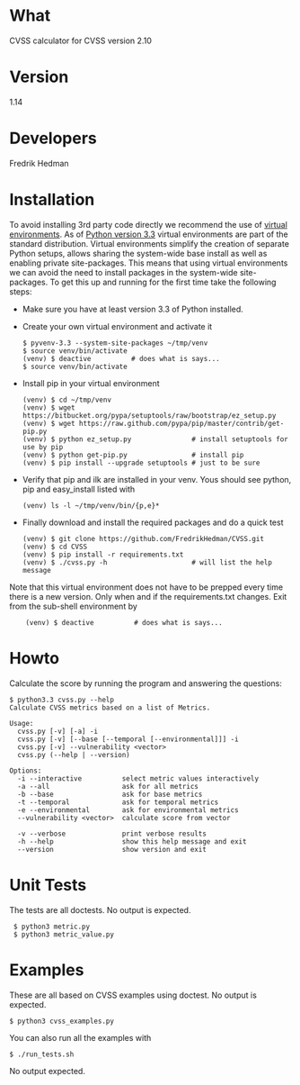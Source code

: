 # What

CVSS calculator for CVSS version 2.10

# Version

1.14

# Developers

Fredrik Hedman

# Installation

To avoid installing 3rd party code directly we recommend the use of
[virtual environments](http://docs.python.org/3/library/venv.html#module-venv).
As of [Python version 3.3](http://docs.python.org/3/whatsnew/3.3.html)
virtual environments are part of the standard distribution.  Virtual
environments simplify the creation of separate Python setups, allows
sharing the system-wide base install as well as enabling private
site-packages.  This means that using virtual environments we can
avoid the need to install packages in the system-wide site-packages.
To get this up and running for the first time take the following
steps:

  * Make sure you have at least version 3.3 of Python installed.

  * Create your own virtual environment and activate it

        $ pyvenv-3.3 --system-site-packages ~/tmp/venv
        $ source venv/bin/activate
        (venv) $ deactive          # does what is says...
        $ source venv/bin/activate

  * Install pip in your virtual environment

        (venv) $ cd ~/tmp/venv
        (venv) $ wget https://bitbucket.org/pypa/setuptools/raw/bootstrap/ez_setup.py
        (venv) $ wget https://raw.github.com/pypa/pip/master/contrib/get-pip.py
        (venv) $ python ez_setup.py               # install setuptools for use by pip
        (venv) $ python get-pip.py                # install pip
        (venv) $ pip install --upgrade setuptools # just to be sure

  * Verify that pip and ilk are installed in your venv.  Yous should
    see python, pip and easy_install listed with

        (venv) ls -l ~/tmp/venv/bin/{p,e}*

  * Finally download and install the required packages and do a quick test

        (venv) $ git clone https://github.com/FredrikHedman/CVSS.git
        (venv) $ cd CVSS
        (venv) $ pip install -r requirements.txt
        (venv) $ ./cvss.py -h                     # will list the help message

Note that this virtual environment does not have to be prepped every
time there is a new version.  Only when and if the requirements.txt
changes. Exit from the sub-shell environment by

        (venv) $ deactive          # does what is says...


# Howto

Calculate the score by running the program and answering the questions:

    $ python3.3 cvss.py --help
    Calculate CVSS metrics based on a list of Metrics.

    Usage:
      cvss.py [-v] [-a] -i
      cvss.py [-v] [--base [--temporal [--environmental]]] -i
      cvss.py [-v] --vulnerability <vector>
      cvss.py (--help | --version)

    Options:
      -i --interactive          select metric values interactively
      -a --all                  ask for all metrics
      -b --base                 ask for base metrics
      -t --temporal             ask for temporal metrics
      -e --environmental        ask for environmental metrics
      --vulnerability <vector>  calculate score from vector

      -v --verbose              print verbose results
      -h --help                 show this help message and exit
      --version                 show version and exit

# Unit Tests 

The tests are all doctests.  No output is expected.

     $ python3 metric.py
     $ python3 metric_value.py

# Examples

These are all based on CVSS examples using doctest.  No output is
expected.

    $ python3 cvss_examples.py

You can also run all the examples with

    $ ./run_tests.sh

No output expected.
